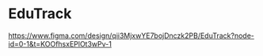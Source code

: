 # EduTrack

https://www.figma.com/design/qii3MjxwYE7bojDnczk2PB/EduTrack?node-id=0-1&t=KOOfhsxEPlOt3wPv-1
